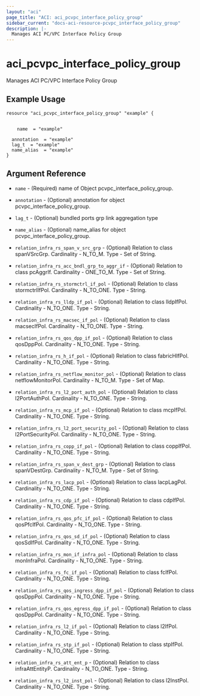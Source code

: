 ```yaml
---
layout: "aci"
page_title: "ACI: aci_pcvpc_interface_policy_group"
sidebar_current: "docs-aci-resource-pcvpc_interface_policy_group"
description: |-
  Manages ACI PC/VPC Interface Policy Group
---
```


# aci_pcvpc_interface_policy_group #
Manages ACI PC/VPC Interface Policy Group

## Example Usage ##

```hcl
resource "aci_pcvpc_interface_policy_group" "example" {


    name  = "example"

  annotation  = "example"
  lag_t  = "example"
  name_alias  = "example"
}
```
## Argument Reference ##
* `name` - (Required) name of Object pcvpc_interface_policy_group.
* `annotation` - (Optional) annotation for object pcvpc_interface_policy_group.
* `lag_t` - (Optional) bundled ports grp link aggregation type
* `name_alias` - (Optional) name_alias for object pcvpc_interface_policy_group.

* `relation_infra_rs_span_v_src_grp` - (Optional) Relation to class spanVSrcGrp. Cardinality - N_TO_M. Type - Set of String.
                
* `relation_infra_rs_acc_bndl_grp_to_aggr_if` - (Optional) Relation to class pcAggrIf. Cardinality - ONE_TO_M. Type - Set of String.
                
* `relation_infra_rs_stormctrl_if_pol` - (Optional) Relation to class stormctrlIfPol. Cardinality - N_TO_ONE. Type - String.
                
* `relation_infra_rs_lldp_if_pol` - (Optional) Relation to class lldpIfPol. Cardinality - N_TO_ONE. Type - String.
                
* `relation_infra_rs_macsec_if_pol` - (Optional) Relation to class macsecIfPol. Cardinality - N_TO_ONE. Type - String.
                
* `relation_infra_rs_qos_dpp_if_pol` - (Optional) Relation to class qosDppPol. Cardinality - N_TO_ONE. Type - String.
                
* `relation_infra_rs_h_if_pol` - (Optional) Relation to class fabricHIfPol. Cardinality - N_TO_ONE. Type - String.
                
* `relation_infra_rs_netflow_monitor_pol` - (Optional) Relation to class netflowMonitorPol. Cardinality - N_TO_M. Type - Set of Map.
                
* `relation_infra_rs_l2_port_auth_pol` - (Optional) Relation to class l2PortAuthPol. Cardinality - N_TO_ONE. Type - String.
                
* `relation_infra_rs_mcp_if_pol` - (Optional) Relation to class mcpIfPol. Cardinality - N_TO_ONE. Type - String.
                
* `relation_infra_rs_l2_port_security_pol` - (Optional) Relation to class l2PortSecurityPol. Cardinality - N_TO_ONE. Type - String.
                
* `relation_infra_rs_copp_if_pol` - (Optional) Relation to class coppIfPol. Cardinality - N_TO_ONE. Type - String.
                
* `relation_infra_rs_span_v_dest_grp` - (Optional) Relation to class spanVDestGrp. Cardinality - N_TO_M. Type - Set of String.
                
* `relation_infra_rs_lacp_pol` - (Optional) Relation to class lacpLagPol. Cardinality - N_TO_ONE. Type - String.
                
* `relation_infra_rs_cdp_if_pol` - (Optional) Relation to class cdpIfPol. Cardinality - N_TO_ONE. Type - String.
                
* `relation_infra_rs_qos_pfc_if_pol` - (Optional) Relation to class qosPfcIfPol. Cardinality - N_TO_ONE. Type - String.
                
* `relation_infra_rs_qos_sd_if_pol` - (Optional) Relation to class qosSdIfPol. Cardinality - N_TO_ONE. Type - String.
                
* `relation_infra_rs_mon_if_infra_pol` - (Optional) Relation to class monInfraPol. Cardinality - N_TO_ONE. Type - String.
                
* `relation_infra_rs_fc_if_pol` - (Optional) Relation to class fcIfPol. Cardinality - N_TO_ONE. Type - String.
                
* `relation_infra_rs_qos_ingress_dpp_if_pol` - (Optional) Relation to class qosDppPol. Cardinality - N_TO_ONE. Type - String.
                
* `relation_infra_rs_qos_egress_dpp_if_pol` - (Optional) Relation to class qosDppPol. Cardinality - N_TO_ONE. Type - String.
                
* `relation_infra_rs_l2_if_pol` - (Optional) Relation to class l2IfPol. Cardinality - N_TO_ONE. Type - String.
                
* `relation_infra_rs_stp_if_pol` - (Optional) Relation to class stpIfPol. Cardinality - N_TO_ONE. Type - String.
                
* `relation_infra_rs_att_ent_p` - (Optional) Relation to class infraAttEntityP. Cardinality - N_TO_ONE. Type - String.
                
* `relation_infra_rs_l2_inst_pol` - (Optional) Relation to class l2InstPol. Cardinality - N_TO_ONE. Type - String.
                


